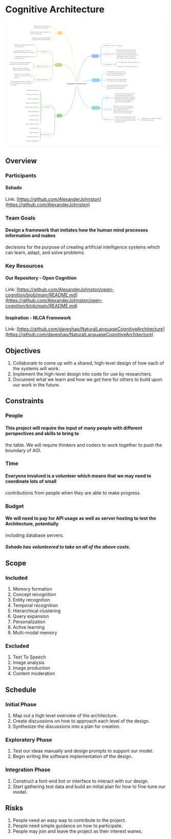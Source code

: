 # Cognitive Architecture

![Cognitive Architecture](./Cognitive-Architecture.png)

## Overview

### Participants

#### Sshado

Link: [https://github.com/AlexanderJohnston](https://github.com/AlexanderJohnston)

### Team Goals

#### Design a framework that imitates how the human mind processes information and makes
decisions for the purpose of creating artificial intelligence systems which can learn, adapt, and solve
problems.

### Key Resources

#### Our Repository - Open Cognition

Link: [https://github.com/AlexanderJohnston/open-cognition/blob/main/README.md](https://github.com/AlexanderJohnston/open-cognition/blob/main/README.md)

#### Inspiration - NLCA Framework

Link: [https://github.com/daveshap/NaturalLanguageCognitiveArchitecture](https://github.com/daveshap/NaturalLanguageCognitiveArchitecture)

## Objectives

1. Collaborate to come up with a shared, high-level design of how each of the systems will work.
2. Implement the high-level design into code for use by researchers.
3. Document what we learn and how we got here for others to build upon our work in the future.

## Constraints

### People

#### This project will require the input of many people with different perspectives and skills to bring to
the table. We will require thinkers and coders to work together to push the boundary of AGI.

### Time

#### Everyone involved is a volunteer which means that we may need to coordinate lots of small
contributions from people when they are able to make progress.

### Budget

#### We will need to pay for API usage as well as server hosting to test the Architecture, potentially
including database servers.

##### Sshado has volunteered to take on all of the above costs.

## Scope

### Included

1. Memory formation
2. Concept recognition
3. Entity recognition
4. Temporal recognition
5. Hierarchical clustering
6. Query expansion
7. Personalization
8. Active learning
9. Multi-modal memory

### Excluded

1. Text To Speech
2. Image analysis
3. Image production
4. Content moderation

## Schedule

### Initial Phase

1. Map out a high level overview of the architecture.
2. Create discussions on how to approach each level of the design.
3. Synthesize the discussions into a plan for creation.

### Exploratory Phase

1. Test our ideas manually and design prompts to support our model.
2. Begin writing the software implementation of the design.

### Integration Phase

1. Construct a font-end bot or interface to interact with our design.
2. Start gathering test data and build an initial plan for how to fine-tune our model.

## Risks

1. People need an easy way to contribute to the project.
2. People need simple guidance on how to participate.
3. People may join and leave the project as their interest wanes.

